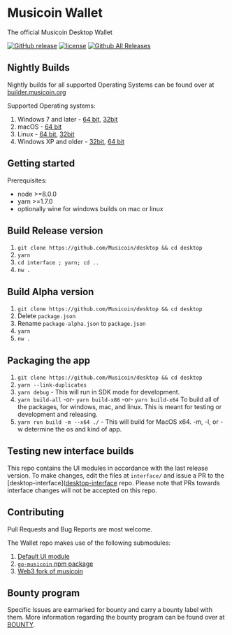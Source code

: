 # Musicoin Wallet

The official Musicoin Desktop Wallet

[![GitHub release](https://img.shields.io/github/release/musicoin/desktop.svg?style=for-the-badge)](https://github.com/Musicoin/desktop/releases/latest)
[![license](https://img.shields.io/github/license/musicoin/desktop.svg?style=for-the-badge)](https://github.com/Musicoin/desktop/blob/master/LICENSE)
[![Github All Releases](https://img.shields.io/github/downloads/Musicoin/desktop/total.svg?style=for-the-badge)](https://github.com/Musicoin/desktop/releases)

## Nightly Builds

Nightly builds for all supported Operating Systems can be found over at [builder.musicoin.org](https://builder.musicoin.org/)

Supported Operating systems:
1. Windows 7 and later - [64 bit](https://builder.musicoin.org/windows-x64.exe), [32bit](https://builder.musicoin.org/windows-x32.exe)
2. macOS - [64 bit](https://builder.musicoin.org/mac-x64.zip)
3. Linux - [64 bit](https://builder.musicoin.org/linux-x64.tar.xz), [32bit](https://builder.musicoin.org/linux-x32.tar.xz)
4. Windows XP and older - [32bit](https://builder.musicoin.org/windows-x32-legacy.exe), [64 bit](https://builder.musicoin.org/windows-x64-legacy.exe)

## Getting started
Prerequisites:
- node >=8.0.0
- yarn >=1.7.0
- optionally wine for windows builds on mac or linux

## Build Release version

1. `git clone https://github.com/Musicoin/desktop && cd desktop`
2. `yarn`
3. `cd interface ; yarn; cd ..`
4. `nw .`

## Build Alpha version

1. `git clone https://github.com/Musicoin/desktop && cd desktop`
2. Delete `package.json`
3. Rename `package-alpha.json` to `package.json`
4. `yarn`
5. `nw .`

## Packaging the app
1. `git clone https://github.com/Musicoin/desktop && cd desktop`
2. `yarn --link-duplicates`
3. `yarn debug` - This will run in SDK mode for development.
4. `yarn build-all`
      -or-
   `yarn build-x86`
      -or-
   `yarn build-x64`
   To build all of the packages, for windows, mac, and linux. This is meant for testing or development and releasing.
5. `yarn run build -m --x64 ./` - This will build for MacOS x64. -m, -l, or -w determine the os and kind of app.

## Testing new interface builds

This repo contains the UI modules in accordance with the last release version. To make changes, edit the files at `interface/` and issue a PR to the [desktop-interface]([desktop-interface](https://github.com/Musicoin/desktop-interface) repo. Please note that PRs towards interface changes will not be accepted on this repo.

## Contributing

Pull Requests and Bug Reports are most welcome.

The Wallet repo makes use of the following submodules:
1. [Default UI module](https://github.com/Musicoin/desktop-interface)
2. [`go-musicoin` npm package](https://github.com/Musicoin/gmc-node-modules)
3. [Web3 fork of musicoin](https://github.com/Musicoin/web3.js)

## Bounty program

Specific Issues are earmarked for bounty and carry a bounty label with them. More information regarding the bounty program can be found over at [BOUNTY](BOUNTY.md).
